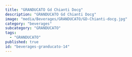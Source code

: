 ```yaml
---
title: "GRANDUCATO Gd Chianti Docg"
description: "GRANDUCATO Gd Chianti Docg"
image: "media/Beverages/GRANDUCATO/GD-Chianti-docg.jpg"
category: "beverages"
subcategory: "GRANDUCATO"
tags:
  - "GRANDUCATO"
published: true
id: "beverages-granducato-14"
---
```

